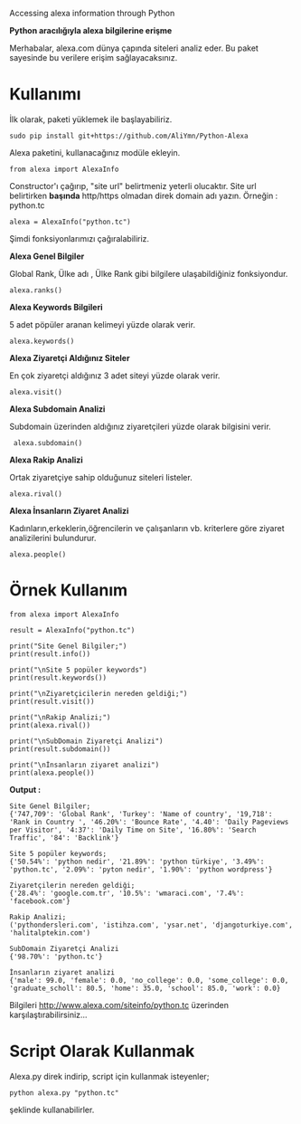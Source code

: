 Accessing alexa information through Python

**Python aracılığıyla alexa bilgilerine erişme**

Merhabalar, alexa.com dünya çapında siteleri analiz eder. Bu paket sayesinde bu verilere erişim sağlayacaksınız.

# Kullanımı

İlk olarak, paketi yüklemek ile başlayabiliriz.

    sudo pip install git+https://github.com/AliYmn/Python-Alexa

Alexa paketini, kullanacağınız modüle ekleyin.

    from alexa import AlexaInfo

Constructor'ı çağırıp, "site url" belirtmeniz yeterli olucaktır. Site url belirtirken
**başında** http/https olmadan direk domain adı yazın. Örneğin : python.tc
 
    alexa = AlexaInfo("python.tc")

Şimdi fonksiyonlarımızı çağıralabiliriz.

**Alexa Genel Bilgiler**

Global Rank, Ülke adı , Ülke Rank gibi bilgilere ulaşabildiğiniz fonksiyondur.

    alexa.ranks()
    
 **Alexa Keywords Bilgileri**
 
 5 adet pöpüler aranan kelimeyi yüzde olarak verir.
 
    alexa.keywords()

**Alexa Ziyaretçi Aldığınız Siteler**

En çok ziyaretçi aldığınız 3 adet siteyi yüzde olarak verir.

    alexa.visit()
    
 **Alexa Subdomain Analizi**
 
 Subdomain üzerinden aldığınız ziyaretçileri yüzde olarak bilgisini verir.
 
     alexa.subdomain()

**Alexa Rakip Analizi**

Ortak ziyaretçiye sahip olduğunuz siteleri listeler.

    alexa.rival()

 **Alexa İnsanların Ziyaret Analizi**
 
 Kadınların,erkeklerin,öğrencilerin ve çalışanların vb. kriterlere göre ziyaret analizilerini bulundurur.
 
    alexa.people()
    
    
    
# Örnek Kullanım

    from alexa import AlexaInfo
    
    result = AlexaInfo("python.tc")
    
    print("Site Genel Bilgiler;")
    print(result.info())
    
    print("\nSite 5 popüler keywords")
    print(result.keywords())
    
    print("\nZiyaretçicilerin nereden geldiği;")
    print(result.visit())
    
    print("\nRakip Analizi;")
    print(alexa.rival())
    
    print("\nSubDomain Ziyaretçi Analizi")
    print(result.subdomain())
    
    print("\nİnsanların ziyaret analizi")
    print(alexa.people())


**Output :**

    Site Genel Bilgiler;
    {'747,709': 'Global Rank', 'Turkey': 'Name of country', '19,718': 'Rank in Country ', '46.20%': 'Bounce Rate', '4.40': 'Daily Pageviews per Visitor', '4:37': 'Daily Time on Site', '16.80%': 'Search Traffic', '84': 'Backlink'}
    
    Site 5 popüler keywords;
    {'50.54%': 'python nedir', '21.89%': 'python türkiye', '3.49%': 'python.tc', '2.09%': 'pyton nedir', '1.90%': 'python wordpress'}
    
    Ziyaretçilerin nereden geldiği;
    {'28.4%': 'google.com.tr', '10.5%': 'wmaraci.com', '7.4%': 'facebook.com'}
    
    Rakip Analizi;
    ('pythondersleri.com', 'istihza.com', 'ysar.net', 'djangoturkiye.com', 'halitalptekin.com')
    
    SubDomain Ziyaretçi Analizi
    {'98.70%': 'python.tc'}
    
    İnsanların ziyaret analizi
    {'male': 99.0, 'female': 0.0, 'no_college': 0.0, 'some_college': 0.0, 'graduate_scholl': 80.5, 'home': 35.0, 'school': 85.0, 'work': 0.0}

    
 Bilgileri http://www.alexa.com/siteinfo/python.tc üzerinden karşılaştırabilirsiniz...

# Script Olarak Kullanmak

Alexa.py direk indirip, script için kullanmak isteyenler;

    python alexa.py "python.tc"

şeklinde kullanabilirler.